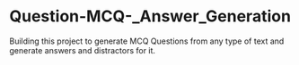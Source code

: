 # Question-MCQ-_Answer_Generation
Building this project  to generate MCQ Questions from any type of text and generate answers and distractors for it.
